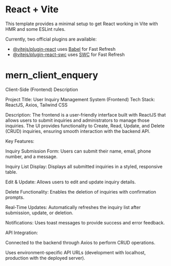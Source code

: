 # React + Vite

This template provides a minimal setup to get React working in Vite with HMR and some ESLint rules.

Currently, two official plugins are available:

- [@vitejs/plugin-react](https://github.com/vitejs/vite-plugin-react/blob/main/packages/plugin-react/README.md) uses [Babel](https://babeljs.io/) for Fast Refresh
- [@vitejs/plugin-react-swc](https://github.com/vitejs/vite-plugin-react-swc) uses [SWC](https://swc.rs/) for Fast Refresh
# mern_client_enquery

Client-Side (Frontend) Description

Project Title: User Inquiry Management System (Frontend)
Tech Stack: ReactJS, Axios, Tailwind CSS

Description:
The frontend is a user-friendly interface built with ReactJS that allows users to submit inquiries and administrators to manage those inquiries. The UI provides functionality to Create, Read, Update, and Delete (CRUD) inquiries, ensuring smooth interaction with the backend API.

Key Features:

Inquiry Submission Form: Users can submit their name, email, phone number, and a message.

Inquiry List Display: Displays all submitted inquiries in a styled, responsive table.

Edit & Update: Allows users to edit and update inquiry details.

Delete Functionality: Enables the deletion of inquiries with confirmation prompts.

Real-Time Updates: Automatically refreshes the inquiry list after submission, update, or deletion.

Notifications: Uses toast messages to provide success and error feedback.


API Integration:

Connected to the backend through Axios to perform CRUD operations.

Uses environment-specific API URLs (development with localhost, production with the deployed server).
